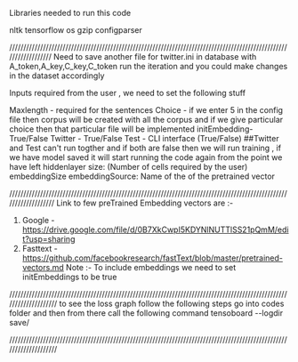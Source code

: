 Libraries needed to run this code

nltk
tensorflow
os
gzip
configparser

//////////////////////////////////////////////////////////////////////////////////////////////////////////////////
Need to save another file for twitter.ini in database with A_token,A_key,C_key,C_token run the iteration and you could make changes in the dataset accordingly

Inputs required from the user , we need to set the following stuff

Maxlength - required for the sentences
Choice - if we enter 5 in the config file then corpus will be created with all the corpus and if we give particular choice then that particular file will be implemented
initEmbedding- True/False
Twitter - True/False
Test - CLI interface (True/False)
##Twitter and Test can't run togther and if both are false then we will run training , if we have model saved it will start running the code again from the point we have left
hiddenlayer size: (Number of cells required by the user)
embeddingSize 
embeddingSource: Name of the of the pretrained vector 

///////////////////////////////////////////////////////////////////////////////////////////////////////////////////
Link to few preTrained Embedding vectors are :-
1. Google - https://drive.google.com/file/d/0B7XkCwpI5KDYNlNUTTlSS21pQmM/edit?usp=sharing
2. Fasttext - https://github.com/facebookresearch/fastText/blob/master/pretrained-vectors.md
Note :- To include embeddings we need to set initEmbeddings to be true

////////////////////////////////////////////////////////////////////////////////////////////////////////////////////
to see the loss graph follow the following steps 
go into codes folder and then from there call the following command
tensoboard --logdir save/

////////////////////////////////////////////////////////////////////////////////////////////////////////////////////
